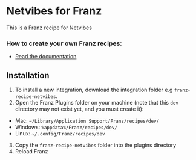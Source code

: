 # Netvibes for Franz
This is a Franz recipe for Netvibes

### How to create your own Franz recipes:
* [Read the documentation](https://github.com/meetfranz/plugins)

## Installation
1. To install a new integration, download the integration folder e.g `franz-recipe-netvibes`.
2. Open the Franz Plugins folder on your machine (note that this `dev` directory may not exist yet, and you must create it):
  * Mac: `~/Library/Application Support/Franz/recipes/dev/`
  * Windows: `%appdata%/Franz/recipes/dev/`
  * Linux: `~/.config/Franz/recipes/dev`
3. Copy the `franz-recipe-netvibes` folder into the plugins directory
4. Reload Franz
